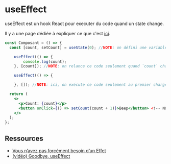 # useEffect

useEffect est un hook React pour executer du code quand un state change.

Il y a une page dédiée à expliquer ce que c'est [ici](https://fr.react.dev/learn/synchronizing-with-effects).

```jsx
const Composant = () => {
  const [count, setCount] = useState(0); //NOTE: on défini une variable `count` à 0.

    useEffect(() => {
        console.log(count);
    }, [count]); //NOTE: on relance ce code seulement quand `count` change.

    useEffect(() => {

    }, []); //NOTE: ici, on exécute ce code seulement au premier chargement, utile pour récupérer des données d'une API par ex.

  return (
    <>
      <p>Count: {count}</p>
      <button onClick={() => setCount(count + 1)}>Beep</button> <!-- NOTE: quand on clique sur le button, `count` devrait s'afficher dans la console.  -->
    </>
  );
};
```

## Ressources

- [Vous n’avez pas forcément besoin d’un Effet](https://fr.react.dev/learn/you-might-not-need-an-effect)
- [(vidéo) Goodbye, useEffect](https://www.youtube.com/watch?v=bGzanfKVFeU)
